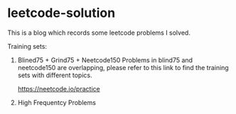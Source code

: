 # leetcode-solution

This is a blog which records some leetcode problems I solved.

Training sets:

1. Blined75 + Grind75 + Neetcode150
Problems in blind75 and neetcode150 are overlapping, please refer to this link to find the training sets with different topics.

   https://neetcode.io/practice

2. High Frequentcy Problems
